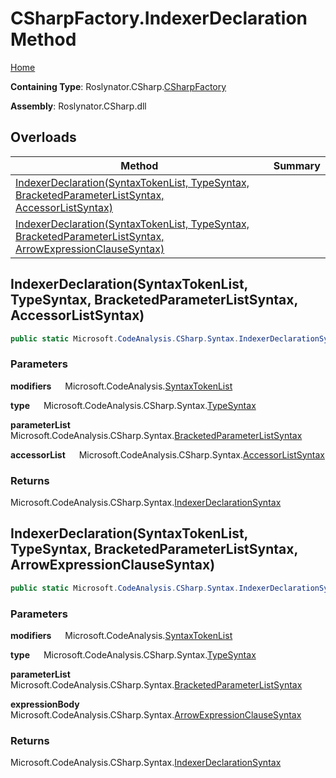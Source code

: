 # CSharpFactory\.IndexerDeclaration Method

[Home](../../../../README.md)

**Containing Type**: Roslynator\.CSharp\.[CSharpFactory](../README.md)

**Assembly**: Roslynator\.CSharp\.dll

## Overloads

| Method | Summary |
| ------ | ------- |
| [IndexerDeclaration(SyntaxTokenList, TypeSyntax, BracketedParameterListSyntax, AccessorListSyntax)](#Roslynator_CSharp_CSharpFactory_IndexerDeclaration_Microsoft_CodeAnalysis_SyntaxTokenList_Microsoft_CodeAnalysis_CSharp_Syntax_TypeSyntax_Microsoft_CodeAnalysis_CSharp_Syntax_BracketedParameterListSyntax_Microsoft_CodeAnalysis_CSharp_Syntax_AccessorListSyntax_) | |
| [IndexerDeclaration(SyntaxTokenList, TypeSyntax, BracketedParameterListSyntax, ArrowExpressionClauseSyntax)](#Roslynator_CSharp_CSharpFactory_IndexerDeclaration_Microsoft_CodeAnalysis_SyntaxTokenList_Microsoft_CodeAnalysis_CSharp_Syntax_TypeSyntax_Microsoft_CodeAnalysis_CSharp_Syntax_BracketedParameterListSyntax_Microsoft_CodeAnalysis_CSharp_Syntax_ArrowExpressionClauseSyntax_) | |

## IndexerDeclaration\(SyntaxTokenList, TypeSyntax, BracketedParameterListSyntax, AccessorListSyntax\) <a name="Roslynator_CSharp_CSharpFactory_IndexerDeclaration_Microsoft_CodeAnalysis_SyntaxTokenList_Microsoft_CodeAnalysis_CSharp_Syntax_TypeSyntax_Microsoft_CodeAnalysis_CSharp_Syntax_BracketedParameterListSyntax_Microsoft_CodeAnalysis_CSharp_Syntax_AccessorListSyntax_"></a>

```csharp
public static Microsoft.CodeAnalysis.CSharp.Syntax.IndexerDeclarationSyntax IndexerDeclaration(Microsoft.CodeAnalysis.SyntaxTokenList modifiers, Microsoft.CodeAnalysis.CSharp.Syntax.TypeSyntax type, Microsoft.CodeAnalysis.CSharp.Syntax.BracketedParameterListSyntax parameterList, Microsoft.CodeAnalysis.CSharp.Syntax.AccessorListSyntax accessorList)
```

### Parameters

**modifiers** &emsp; Microsoft\.CodeAnalysis\.[SyntaxTokenList](https://docs.microsoft.com/en-us/dotnet/api/microsoft.codeanalysis.syntaxtokenlist)

**type** &emsp; Microsoft\.CodeAnalysis\.CSharp\.Syntax\.[TypeSyntax](https://docs.microsoft.com/en-us/dotnet/api/microsoft.codeanalysis.csharp.syntax.typesyntax)

**parameterList** &emsp; Microsoft\.CodeAnalysis\.CSharp\.Syntax\.[BracketedParameterListSyntax](https://docs.microsoft.com/en-us/dotnet/api/microsoft.codeanalysis.csharp.syntax.bracketedparameterlistsyntax)

**accessorList** &emsp; Microsoft\.CodeAnalysis\.CSharp\.Syntax\.[AccessorListSyntax](https://docs.microsoft.com/en-us/dotnet/api/microsoft.codeanalysis.csharp.syntax.accessorlistsyntax)

### Returns

Microsoft\.CodeAnalysis\.CSharp\.Syntax\.[IndexerDeclarationSyntax](https://docs.microsoft.com/en-us/dotnet/api/microsoft.codeanalysis.csharp.syntax.indexerdeclarationsyntax)

## IndexerDeclaration\(SyntaxTokenList, TypeSyntax, BracketedParameterListSyntax, ArrowExpressionClauseSyntax\) <a name="Roslynator_CSharp_CSharpFactory_IndexerDeclaration_Microsoft_CodeAnalysis_SyntaxTokenList_Microsoft_CodeAnalysis_CSharp_Syntax_TypeSyntax_Microsoft_CodeAnalysis_CSharp_Syntax_BracketedParameterListSyntax_Microsoft_CodeAnalysis_CSharp_Syntax_ArrowExpressionClauseSyntax_"></a>

```csharp
public static Microsoft.CodeAnalysis.CSharp.Syntax.IndexerDeclarationSyntax IndexerDeclaration(Microsoft.CodeAnalysis.SyntaxTokenList modifiers, Microsoft.CodeAnalysis.CSharp.Syntax.TypeSyntax type, Microsoft.CodeAnalysis.CSharp.Syntax.BracketedParameterListSyntax parameterList, Microsoft.CodeAnalysis.CSharp.Syntax.ArrowExpressionClauseSyntax expressionBody)
```

### Parameters

**modifiers** &emsp; Microsoft\.CodeAnalysis\.[SyntaxTokenList](https://docs.microsoft.com/en-us/dotnet/api/microsoft.codeanalysis.syntaxtokenlist)

**type** &emsp; Microsoft\.CodeAnalysis\.CSharp\.Syntax\.[TypeSyntax](https://docs.microsoft.com/en-us/dotnet/api/microsoft.codeanalysis.csharp.syntax.typesyntax)

**parameterList** &emsp; Microsoft\.CodeAnalysis\.CSharp\.Syntax\.[BracketedParameterListSyntax](https://docs.microsoft.com/en-us/dotnet/api/microsoft.codeanalysis.csharp.syntax.bracketedparameterlistsyntax)

**expressionBody** &emsp; Microsoft\.CodeAnalysis\.CSharp\.Syntax\.[ArrowExpressionClauseSyntax](https://docs.microsoft.com/en-us/dotnet/api/microsoft.codeanalysis.csharp.syntax.arrowexpressionclausesyntax)

### Returns

Microsoft\.CodeAnalysis\.CSharp\.Syntax\.[IndexerDeclarationSyntax](https://docs.microsoft.com/en-us/dotnet/api/microsoft.codeanalysis.csharp.syntax.indexerdeclarationsyntax)

